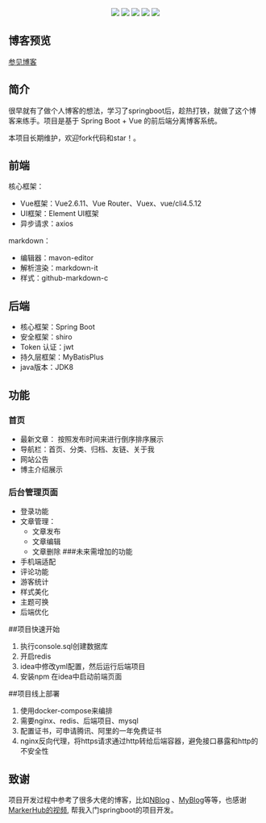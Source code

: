 <p align="center">
	<img src="https://img.shields.io/badge/JDK-1.8+-orange">
	<img src="https://img.shields.io/badge/SpringBoot-2.2.7.RELEASE-brightgreen">
	<img src="https://img.shields.io/badge/MyBatisPlus-3.5.5-red">
	<img src="https://img.shields.io/badge/Vue-2.6.11-brightgreen">
	<img src="https://img.shields.io/badge/license-MIT-blue">	
</p>

## 博客预览
[参见博客](https://www.skymo.top/blog/11)




## 简介

很早就有了做个人博客的想法，学习了springboot后，趁热打铁，就做了这个博客来练手。项目是基于 Spring Boot + Vue 的前后端分离博客系统。

本项目长期维护，欢迎fork代码和star！。
## 前端

核心框架：
 - Vue框架：Vue2.6.11、Vue Router、Vuex、vue/cli4.5.12
 - UI框架：Element UI框架
 - 异步请求：axios

markdown：
 - 编辑器：mavon-editor
 - 解析渲染：markdown-it
 - 样式：github-markdown-c


## 后端

- 核心框架：Spring Boot
- 安全框架：shiro
- Token 认证：jwt
- 持久层框架：MyBatisPlus
- java版本：JDK8


## 功能



### 首页
- 最新文章： 按照发布时间来进行倒序排序展示
- 导航栏：首页、分类、归档、友链、关于我
- 网站公告
- 博主介绍展示


### 后台管理页面
- 登录功能
- 文章管理：
    - 文章发布
    - 文章编辑
    - 文章删除
###未来需增加的功能
- 手机端适配
- 评论功能
- 游客统计
- 样式美化
- 主题可换
- 后端优化

##项目快速开始
1. 执行console.sql创建数据库 
2. 开启redis
3. idea中修改yml配置，然后运行后端项目
4. 安装npm 在idea中启动前端页面


##项目线上部署
1. 使用docker-compose来编排 
2. 需要nginx、redis、后端项目、mysql
3. 配置证书，可申请腾讯、阿里的一年免费证书
4. nginx反向代理，将https请求通过http转给后端容器，避免接口暴露和http的不安全性

## 致谢
项目开发过程中参考了很多大佬的博客，比如[NBlog](https://github.com/Naccl/NBlog)
、[MyBlog](https://github.com/zhyocean/MyBlog)等等，也感谢[MarkerHub的视频](https://www.bilibili.com/video/BV17A411E7aE?t=39&p=9),
帮我入门springboot的项目开发。

